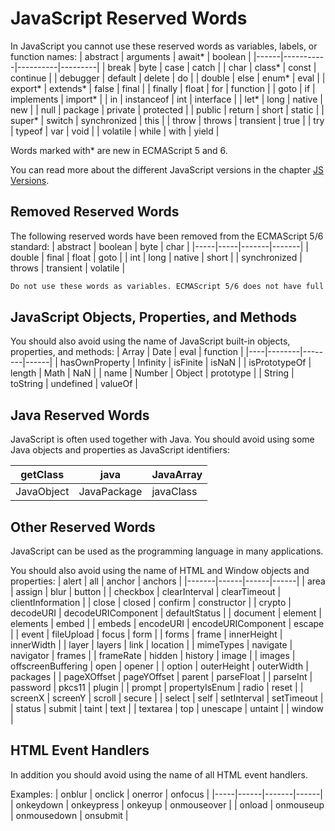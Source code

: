 # JavaScript Reserved Words


In JavaScript you cannot use these reserved words as variables, labels, or function names:
| abstract | arguments	| await* | boolean |
|------|-----------|----------|---------|
| break	| byte	| case	| catch |
| char | class*	| const	| continue |
| debugger	| default |	delete | do |
| double | else	| enum*	| eval |
| export* | extends* | false | final |
| finally | float | for	| function |
| goto	| if | implements | import* |
| in | instanceof	| int | interface |
| let*	| long	| native | new |
| null	| package | private	| protected |
| public | return | short | static |
| super* | switch	| synchronized	| this |
| throw	| throws | transient | true |
| try	| typeof | var	| void |
| volatile | while	| with	| yield |


Words marked with* are new in ECMAScript 5 and 6.


You can read more about the different JavaScript versions in the chapter [JS Versions](https://www.w3schools.com/js/js_versions.asp).


## Removed Reserved Words
The following reserved words have been removed from the ECMAScript 5/6 standard:
| abstract	| boolean | byte | char |
|-----|-----|-------|-------|
| double | final | float | goto |
| int | long | native | short |
| synchronized | throws	| transient | volatile | 

```css
Do not use these words as variables. ECMAScript 5/6 does not have full support in all browsers.
```


## JavaScript Objects, Properties, and Methods
You should also avoid using the name of JavaScript built-in objects, properties, and methods:
| Array	| Date	| eval	| function |
|----|--------|--------|------|
| hasOwnProperty | Infinity	| isFinite	| isNaN |
| isPrototypeOf	| length | Math	| NaN |
| name	| Number | Object | prototype |
| String | toString	| undefined	| valueOf |



## Java Reserved Words
JavaScript is often used together with Java. You should avoid using some Java objects and properties as JavaScript identifiers:

| getClass	| java	| JavaArray	|
|------|--------|--------|
| JavaObject | JavaPackage	| javaClass |


## Other Reserved Words
JavaScript can be used as the programming language in many applications.

You should also avoid using the name of HTML and Window objects and properties:
| alert	| all | anchor	| anchors |
|-------|------|------|------|
| area	| assign | blur	| button |
| checkbox	| clearInterval	| clearTimeout	| clientInformation |
| close	| closed | confirm	| constructor |
| crypto | decodeURI | decodeURIComponent	| defaultStatus |
| document	| element	| elements	| embed |
| embeds | encodeURI | encodeURIComponent | escape |
| event | fileUpload | focus | form |
| forms	| frame	| innerHeight | innerWidth |
| layer	| layers | link	| location |
| mimeTypes	| navigate	| navigator	| frames |
| frameRate	| hidden | history	| image |
| images | offscreenBuffering	| open	| opener |
| option | outerHeight | outerWidth | packages |
| pageXOffset | pageYOffset	| parent | parseFloat |
| parseInt | password	| pkcs11 | plugin |
| prompt | propertyIsEnum | radio	| reset |
| screenX | screenY	| scroll | secure |
| select | self	| setInterval	| setTimeout |
| status | submit | taint | text |
| textarea	| top | unescape | untaint |
| window |



## HTML Event Handlers
In addition you should avoid using the name of all HTML event handlers.

Examples:
| onblur | onclick	| onerror | onfocus |
|-----|------|-------|------|
| onkeydown	| onkeypress | onkeyup	| onmouseover |
| onload | onmouseup | onmousedown	| onsubmit |